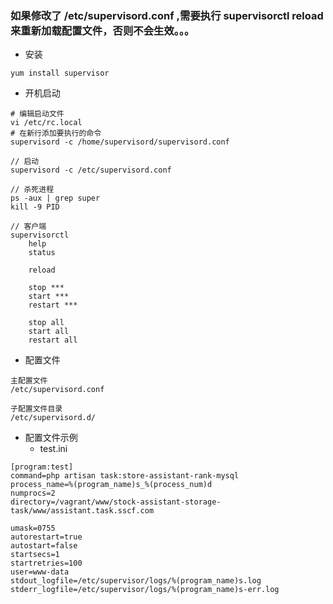 ### 如果修改了 /etc/supervisord.conf ,需要执行 supervisorctl reload 来重新加载配置文件，否则不会生效。。。

- 安装
```
yum install supervisor
```

- 开机启动
```
# 编辑启动文件
vi /etc/rc.local
# 在新行添加要执行的命令
supervisord -c /home/supervisord/supervisord.conf
```

```
// 启动
supervisord -c /etc/supervisord.conf  

// 杀死进程
ps -aux | grep super
kill -9 PID

// 客户端
supervisorctl
    help
    status
    
    reload
    
    stop ***
    start ***
    restart ***
    
    stop all
    start all
    restart all
```

- 配置文件
```
主配置文件
/etc/supervisord.conf
 
子配置文件目录
/etc/supervisord.d/
```

- 配置文件示例
     * test.ini
```
[program:test]
command=php artisan task:store-assistant-rank-mysql
process_name=%(program_name)s_%(process_num)d
numprocs=2
directory=/vagrant/www/stock-assistant-storage-task/www/assistant.task.sscf.com 

umask=0755
autorestart=true
autostart=false
startsecs=1
startretries=100
user=www-data
stdout_logfile=/etc/supervisor/logs/%(program_name)s.log
stderr_logfile=/etc/supervisor/logs/%(program_name)s-err.log
```
